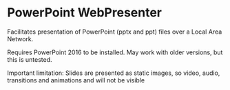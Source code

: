 # PowerPoint WebPresenter
Facilitates presentation of PowerPoint (pptx and ppt) files over a Local Area Network.

Requires PowerPoint 2016 to be installed. May work with older versions, but this is untested.

Important limitation: Slides are presented as static images, so video, audio, transitions and animations and will not be visible
